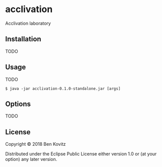 # acclivation

Acclivation laboratory

## Installation

TODO

## Usage

TODO

    $ java -jar acclivation-0.1.0-standalone.jar [args]

## Options

TODO

## License

Copyright © 2018 Ben Kovitz

Distributed under the Eclipse Public License either version 1.0 or (at
your option) any later version.
